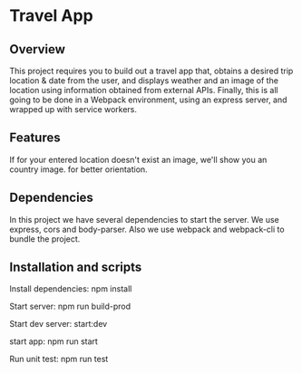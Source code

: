 # Travel App

## Overview
This project requires you to build out a travel app that, obtains a desired trip location & date from the user,
and displays weather and an image of the location using information obtained from external APIs.
Finally, this is all going to be done in a Webpack environment, using an express server,
and wrapped up with service workers.

## Features
If for your entered location doesn't exist an image, we'll show you an country image. for better orientation.

## Dependencies
In this project we have several dependencies to start the server. We use express, cors and body-parser.
Also we use webpack and webpack-cli to bundle the project.

## Installation and scripts

Install dependencies: npm install

Start server: npm run build-prod

Start dev server: start:dev

start app: npm run start

Run unit test: npm run test



